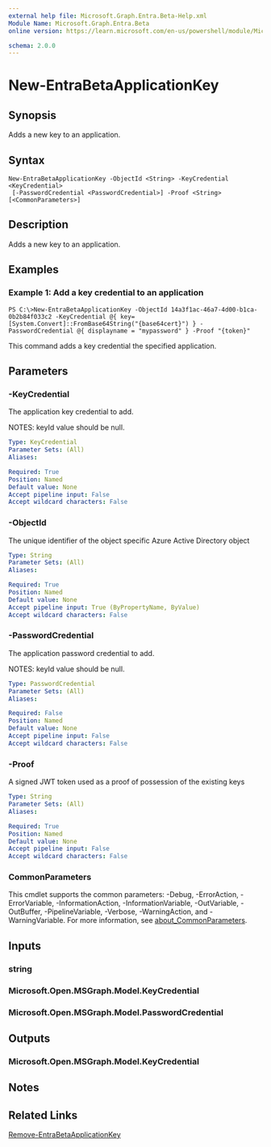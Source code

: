 ```yaml
---
external help file: Microsoft.Graph.Entra.Beta-Help.xml
Module Name: Microsoft.Graph.Entra.Beta
online version: https://learn.microsoft.com/en-us/powershell/module/Microsoft.Graph.Entra.Beta/New-EntraBetaApplicationKey

schema: 2.0.0
---
```


# New-EntraBetaApplicationKey

## Synopsis
Adds a new key to an application.

## Syntax

```
New-EntraBetaApplicationKey -ObjectId <String> -KeyCredential <KeyCredential>
 [-PasswordCredential <PasswordCredential>] -Proof <String> [<CommonParameters>]
```

## Description
Adds a new key to an application.

## Examples

### Example 1: Add a key credential to an application
```
PS C:\>New-EntraBetaApplicationKey -ObjectId 14a3f1ac-46a7-4d00-b1ca-0b2b84f033c2 -KeyCredential @{ key=[System.Convert]::FromBase64String("{base64cert}") } -PasswordCredential @{ displayname = "mypassword" } -Proof "{token}"
```

This command adds a key credential the specified application.

## Parameters

### -KeyCredential
The application key credential to add.

NOTES: keyId value should be null.

```yaml
Type: KeyCredential
Parameter Sets: (All)
Aliases:

Required: True
Position: Named
Default value: None
Accept pipeline input: False
Accept wildcard characters: False
```

### -ObjectId
The unique identifier of the object specific Azure Active Directory object

```yaml
Type: String
Parameter Sets: (All)
Aliases:

Required: True
Position: Named
Default value: None
Accept pipeline input: True (ByPropertyName, ByValue)
Accept wildcard characters: False
```

### -PasswordCredential
The application password credential to add.

NOTES: keyId value should be null.

```yaml
Type: PasswordCredential
Parameter Sets: (All)
Aliases:

Required: False
Position: Named
Default value: None
Accept pipeline input: False
Accept wildcard characters: False
```

### -Proof
A signed JWT token used as a proof of possession of the existing keys

```yaml
Type: String
Parameter Sets: (All)
Aliases:

Required: True
Position: Named
Default value: None
Accept pipeline input: False
Accept wildcard characters: False
```

### CommonParameters
This cmdlet supports the common parameters: -Debug, -ErrorAction, -ErrorVariable, -InformationAction, -InformationVariable, -OutVariable, -OutBuffer, -PipelineVariable, -Verbose, -WarningAction, and -WarningVariable. For more information, see [about_CommonParameters](https://go.microsoft.com/fwlink/?LinkID=113216).

## Inputs

### string
### Microsoft.Open.MSGraph.Model.KeyCredential
### Microsoft.Open.MSGraph.Model.PasswordCredential
## Outputs

### Microsoft.Open.MSGraph.Model.KeyCredential
## Notes

## Related Links

[Remove-EntraBetaApplicationKey]()

